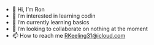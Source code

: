 - 👋 Hi, I’m Ron
- 👀 I’m interested in learning codin
- 🌱 I’m currently learning basics
- 💞️ I’m looking to collaborate on nothing at the moment
- 📫 How to reach me RKeeling31@icloud.com

<!---
rkeeling31/rkeeling31 is a ✨ special ✨ repository because its `README.md` (this file) appears on your GitHub profile.
You can click the Preview link to take a look at your changes.
--->
